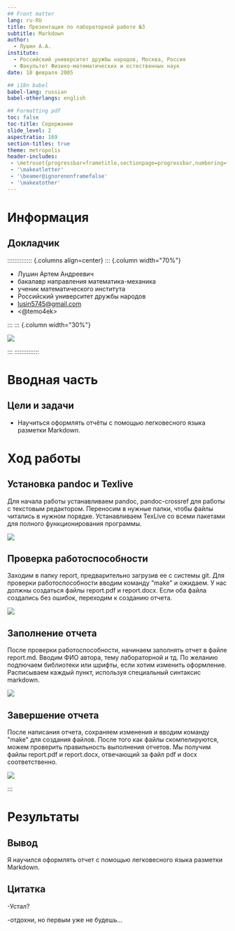 ```yaml
---
## Front matter
lang: ru-RU
title: Презентация по лабораторной работе №3
subtitle: Markdown
author:
  - Лушин А.А.
institute:
  - Российский университет дружбы народов, Москва, Россия
  - Факультет Физико-математических и естественных наук
date: 18 февраля 2005

## i18n babel
babel-lang: russian
babel-otherlangs: english

## Formatting pdf
toc: false
toc-title: Содержание
slide_level: 2
aspectratio: 169
section-titles: true
theme: metropolis
header-includes:
 - \metroset{progressbar=frametitle,sectionpage=progressbar,numbering=fraction}
 - '\makeatletter'
 - '\beamer@ignorenonframefalse'
 - '\makeatother'
---
```


# Информация

## Докладчик

:::::::::::::: {.columns align=center}
::: {.column width="70%"}

  * Лушин Артем Андреевич
  * бакалавр направления математика-механика
  * ученик математического института
  * Российский университет дружбы народов
  * [lusin5745@gmail.com](lusin5745@gmail.com)
  * <@temo4ek>

:::
::: {.column width="30%"}

![](./image/me.jpeg)

:::
::::::::::::::

# Вводная часть


## Цели и задачи

- Научиться оформлять отчёты с помощью легковесного языка разметки Markdown.

# Ход работы

## Установка pandoc и Texlive

Для начала работы устанавливаем pandoc, pandoc-crossref для работы с текстовым редактором. Переносим в нужные папки, чтобы файлы читались в нужном порядке. Устанавливаем TexLive со всеми пакетами для полного функционирования программы.

![](./image/image(29).png)

## Проверка работоспособности 

Заходим в папку report, предварительно загрузив ее с системы git. Для проверки работоспособности вводим команду "make" и ожидаем. У нас должны создаться файлы report.pdf и report.docx. Если оба файла создались без ошибок, переходим к созданию отчета.

![](./image/image2.png)

## Заполнение отчета

После проверки работоспособности, начинаем заполнять отчет в файле report.md. Вводим ФИО автора, тему лабораторной и тд. По желанию подлючаем библиотеки или шрифты, если хотим изменить оформление. Расписываем каждый пункт, используя специальный синтаксис markdown.

![](./image/image5.png)

## Завершение отчета

После написания отчета, сохраняем изменения и вводим команду "make" для создания файлов. После того как файлы скомпелируются, можем проверить правильность выполнения отчетов. Мы получим файлы report.pdf и report.docx, отвечающий за файл pdf и docx соответственно. 

![](./image/image6.png)

:::

# Результаты

## Вывод

Я научился оформлять отчет с помощью легковесного языка разметки Markdown.

## Цитатка

-Устал? 

-отдохни, но первым уже не будешь...




